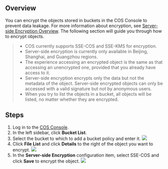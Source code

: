 ## Overview

You can encrypt the objects stored in buckets in the COS Console to prevent data leakage. For more information about encryption, see [Server-side Encryption Overview](https://intl.cloud.tencent.com/document/product/436/18145). The following section will guide you through how to encrypt objects.

>
> - COS currently supports SSE-COS and SSE-KMS for encryption.
> - Server-side encryption is currently only available in Beijing, Shanghai, and Guangzhou regions.
> - The experience accessing an encrypted object is the same as that accessing an unencrypted one, provided that you already have access to it.
> - Server-side encryption encrypts only the data but not the metadata of the object. Server-side encrypted objects can only be accessed with a valid signature but not by anonymous users.
> - When you try to list the objects in a bucket, all objects will be listed, no matter whether they are encrypted.

## Steps

1. Log in to the [COS Console](https://console.cloud.tencent.com/cos5).
2. In the left sidebar, click **Bucket List**.
3. Select the bucket to which to add a bucket policy and enter it.
![](https://main.qcloudimg.com/raw/5d2fdd122fd896764e0f03fc31d7e58b.png)
4. Click **File List** and click **Details** to the right of the object you want to encrypt.
![](https://main.qcloudimg.com/raw/50b6a416a92e185f14267c2dd7357995.png)
5. In the **Server-side Encryption** configuration item, select SSE-COS and click **Save** to encrypt the object.
![](https://main.qcloudimg.com/raw/0199d7c178c6125da84d0203f279484e.png)

